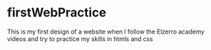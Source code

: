# firstWebPractice
This is my first design of a website when I follow the Elzerro academy videos and try to practice  my skills in htmls and css 
